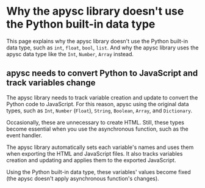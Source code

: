 # Why the apysc library doesn't use the Python built-in data type

This page explains why the apysc library doesn't use the Python built-in data type, such as `int`\, `float`\, `bool`\, `list`\. And why the apysc library uses the apysc data type like the `Int`\, `Number`\, `Array` instead.

## apysc needs to convert Python to JavaScript and track variables change

The apysc library needs to track variable creation and update to convert the Python code to JavaScript. For this reason, apysc using the original data types, such as `Int`\, `Number` (`Float`)\, `String`\, `Boolean`\, `Array`\, and `Dictionary`\.

Occasionally, these are unnecessary to create HTML. Still, these types become essential when you use the asynchronous function, such as the event handler.

The apysc library automatically sets each variable's names and uses them when exporting the HTML and JavaScript files. It also tracks variables creation and updating and applies them to the exported JavaScript.

Using the Python built-in data type, these variables' values become fixed (the apysc doesn't apply asynchronous function's changes).